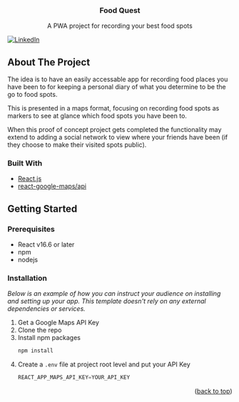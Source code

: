 <div id="top"></div>

<br />
<div align="center">

  <h3 align="center">Food Quest</h3>


  <p align="center">
    A PWA project for recording your best food spots 
  </p>
</div>

[![LinkedIn][linkedin-shield]][linkedin-url]

<!-- ABOUT THE PROJECT -->
## About The Project 

The idea is to have an easily accessable app for recording food places you have been to for keeping a personal diary of what you determine to be the go to food spots.

This is presented in a maps format, focusing on recording food spots as markers to see at glance which food spots you have been to.

When this proof of concept project gets completed the functionality may extend to adding a social network to view where your friends have been (if they choose to make their visited spots public).

### Built With

* [React.js](https://reactjs.org/)
* [react-google-maps/api](https://www.npmjs.com/package/@react-google-maps/api)


<!-- GETTING STARTED -->
## Getting Started

### Prerequisites

* React v16.6 or later
* npm
* nodejs

### Installation

_Below is an example of how you can instruct your audience on installing and setting up your app. This template doesn't rely on any external dependencies or services._

1. Get a Google Maps API Key
2. Clone the repo
3. Install npm packages
   ```sh
   npm install
   ```
4. Create a `.env` file at project root level and put your API Key
   ```js
   REACT_APP_MAPS_API_KEY=YOUR_API_KEY
   ```

<p align="right">(<a href="#top">back to top</a>)</p>

[linkedin-shield]: https://img.shields.io/badge/-LinkedIn-black.svg?style=for-the-badge&logo=linkedin&colorB=555
[linkedin-url]: https://www.linkedin.com/in/kyle-claudio-3054a9180/